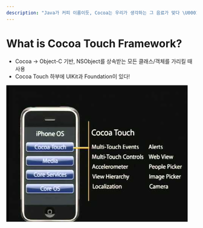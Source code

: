 ```yaml
---
description: "Java가 커피 이름이듯, Cocoa는 우리가 생각하는 그 음료가 맞다 \U0001F601"
---
```


# What is Cocoa Touch Framework?

* Cocoa → Object-C 기반, NSObject를 상속받는 모든 클래스/객체를 가리킬 때 사용
* Cocoa Touch 하부에 UIKit과 Foundation이 있다!

![](../../.gitbook/assets/image.png)

